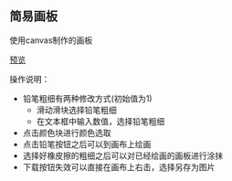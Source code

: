 ## 简易画板

使用canvas制作的画板

[预览](https://wallleap.github.io/draw/index.html)

操作说明：

- 铅笔粗细有两种修改方式(初始值为1)
  - 滑动滑块选择铅笔粗细
  - 在文本框中输入数值，选择铅笔粗细
- 点击颜色块进行颜色选取
- 点击铅笔按钮之后可以到画布上绘画
- 选择好橡皮擦的粗细之后可以对已经绘画的画板进行涂抹
- 下载按钮失效可以直接在画布上右击，选择另存为图片